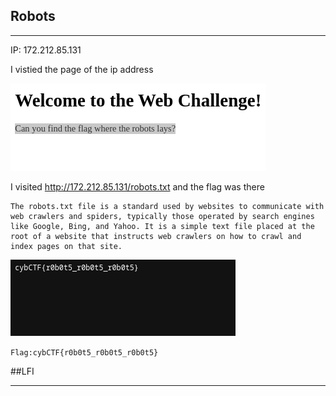 ## Robots
<hr>

IP: 172.212.85.131

I vistied the page of the ip address

![image](https://github.com/shayol33/cybCTF/blob/main/Aessts/robots.png)

I visited http://172.212.85.131/robots.txt and the flag was there
```
The robots.txt file is a standard used by websites to communicate with web crawlers and spiders, typically those operated by search engines like Google, Bing, and Yahoo. It is a simple text file placed at the root of a website that instructs web crawlers on how to crawl and index pages on that site.
```

![image](https://github.com/shayol33/cybCTF/blob/main/Aessts/robots1.png)

```Flag:cybCTF{r0b0t5_r0b0t5_r0b0t5}```

##LFI
<hr>
